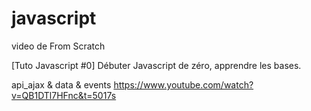# javascript

video de From Scratch

[Tuto Javascript #0] Débuter Javascript de zéro, apprendre les bases.

api_ajax & data & events
<https://www.youtube.com/watch?v=QB1DTl7HFnc&t=5017s>
